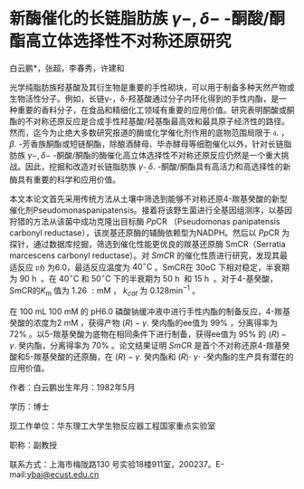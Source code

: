# 新酶催化的长链脂肪族 $\gamma - , \delta -$ -酮酸/酮酯高立体选择性不对称还原研究

白云鹏\*，张超，李春秀，许建和

光学纯脂肪族羟基酸及其衍生物是重要的手性砌块，可以用于制备多种天然产物或生物活性分子。例如，长链γ-，δ-羟基酸通过分子内环化得到的手性内酯，是一种重要的香料分子，在食品和精细化工领域有重要的应用价值。研究表明酮酸或酮酯的不对称还原反应是合成手性羟基酸/羟基酯最高效和最具原子经济性的路径。然而，迄今为止绝大多数研究报道的酶或化学催化剂作用的底物范围局限于 $\mathfrak { a } \mathrm { . }$ ， $\beta \mathrm { . }$ -芳香族酮酯或短链酮酯，除酿酒酵母、毕赤酵母等细胞催化以外，针对长链脂肪族 $\gamma \mathrm { - } , \delta \mathrm { - }$ -酮酸/酮酯的酶催化高立体选择性不对称还原反应仍然是一个重大挑战。因此，挖掘和改造对长链脂肪族 $\gamma _ { ^ { - } , } \delta .$ -酮酸/酮酯具有高活力和高选择性的新酶具有重要的科学和应用价值。

本文本论文首先采用传统方法从土壤中筛选到能够不对称还原4-羰基癸酸的新型催化剂Pseudomonaspanipatensis。接着将该野生菌进行全基因组测序，以基因狩猎的方法从该菌中成功克隆出目标酶 $P p \mathrm { C R }$ （Pseudomonas panipatensis carbonyl reductase），该炭基还原酶的辅酶依赖型为NADPH。然后以 $P p \mathrm { C R }$ 为探针，通过数据库挖掘，筛选到催化性能更优良的羰基还原酶 SmCR（Serratia marcescens carbonyl reductase）。对 $S m C \mathrm { { R } }$ 的催化性质进行研究，发现其最适反应 $\mathfrak { p H }$ 为6.0，最适反应温度为 $4 0 ^ { \circ } \mathrm { C }$ 。SmCR在 $3 0 \mathrm { o C }$ 下相对稳定，半衰期为 $9 0 \mathrm { ~ h ~ }$ 。在 $4 0 ^ { \circ } \mathrm { C }$ 和 $5 0 \mathrm { { ^ \circ C } }$ 下的半衰期为 $5 0 \mathrm { ~ h ~ }$ 和 $1 5 \mathrm { ~ h ~ }$ 。对于4-基癸酸，SmCR的$K _ { \mathrm { m } }$ 值为 $1 . 2 6 \ : \mathrm { m M }$ ， $k _ { c a t }$ 为 $0 . 1 2 8 \mathrm { m i n ^ { - 1 } }$ 。

在 $1 0 0 ~ \mathrm { { m L } ~ 1 0 0 ~ \mathrm { { m M } } }$ 的 $\mathrm { p H } 6 . 0$ 磷酸钠缓冲液中进行手性内酯的制备反应，4-羰基癸酸的浓度为2 $\mathrm { m M }$ ，获得产物 $( R ) { - } \gamma .$ 癸内酯的ee值为 $9 9 \%$ ，分离得率为 $72 \%$ 。以5-羰基癸酸为底物在相同条件下进行制备，获得ee值为 $9 5 \%$ 的 $( R ) { - } \gamma .$ 癸内酯，分离得率为 $70 \%$ 。论文结果证明 $S m C \mathrm { R }$ 是首个不对称还原4-羰基癸酸和5-羰基癸酸的还原酶，在 $( R ) { - } \gamma .$ 癸内酯和 $( R ) \cdot$ $\gamma \cdot$ -癸内酯的生产具有潜在的应用价值。

作者：白云鹏出生年月：1982年5月

学历：博士

现工作单位：华东理工大学生物反应器工程国家重点实验室

职称：副教授

联系方式：上海市梅陇路130 号实验18楼911室，200237。E-mail:ybai@ecust.edu.cn